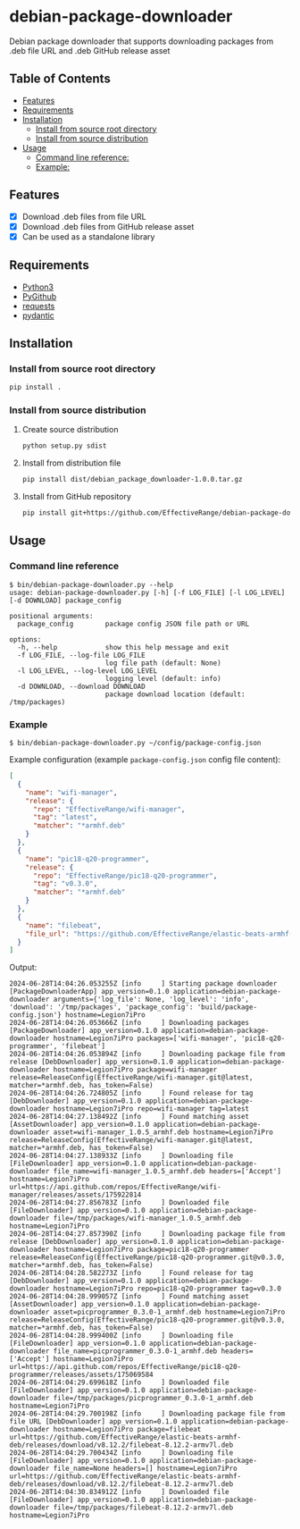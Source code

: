 # debian-package-downloader

Debian package downloader that supports downloading packages from  .deb file URL and .deb GitHub release asset

## Table of Contents

- [Features](#features)
- [Requirements](#requirements)
- [Installation](#installation)
  - [Install from source root directory](#install-from-source-root-directory)
  - [Install from source distribution](#install-from-source-distribution)
- [Usage](#usage)
  - [Command line reference:](#command-line-reference)
  - [Example:](#example)

## Features

- [x] Download .deb files from file URL
- [x] Download .deb files from GitHub release asset
- [x] Can be used as a standalone library

## Requirements

- [Python3](https://www.python.org/downloads/)
- [PyGithub](https://pygithub.readthedocs.io/en/latest/index.html)
- [requests](https://requests.readthedocs.io/en/latest/)
- [pydantic](https://docs.pydantic.dev/latest/#pydantic-examples)

## Installation

### Install from source root directory

```bash
pip install .
```

### Install from source distribution

1. Create source distribution
    ```bash
    python setup.py sdist
    ```

2. Install from distribution file
    ```bash
    pip install dist/debian_package_downloader-1.0.0.tar.gz
    ```

3. Install from GitHub repository
    ```bash
    pip install git+https://github.com/EffectiveRange/debian-package-downloader.git@latest
    ```

## Usage

### Command line reference

```commandline
$ bin/debian-package-downloader.py --help
usage: debian-package-downloader.py [-h] [-f LOG_FILE] [-l LOG_LEVEL] [-d DOWNLOAD] package_config

positional arguments:
  package_config        package config JSON file path or URL

options:
  -h, --help            show this help message and exit
  -f LOG_FILE, --log-file LOG_FILE
                        log file path (default: None)
  -l LOG_LEVEL, --log-level LOG_LEVEL
                        logging level (default: info)
  -d DOWNLOAD, --download DOWNLOAD
                        package download location (default: /tmp/packages)
```

### Example

```commandline
$ bin/debian-package-downloader.py ~/config/package-config.json
```

Example configuration (example `package-config.json` config file content):

```json
[
  {
    "name": "wifi-manager",
    "release": {
      "repo": "EffectiveRange/wifi-manager",
      "tag": "latest",
      "matcher": "*armhf.deb"
    }
  },
  {
    "name": "pic18-q20-programmer",
    "release": {
      "repo": "EffectiveRange/pic18-q20-programmer",
      "tag": "v0.3.0",
      "matcher": "*armhf.deb"
    }
  },
  {
    "name": "filebeat",
    "file_url": "https://github.com/EffectiveRange/elastic-beats-armhf-deb/releases/download/v8.12.2/filebeat-8.12.2-armv7l.deb"
  }
]
```

Output:

```commandline
2024-06-28T14:04:26.053255Z [info     ] Starting package downloader    [PackageDownloaderApp] app_version=0.1.0 application=debian-package-downloader arguments={'log_file': None, 'log_level': 'info', 'download': '/tmp/packages', 'package_config': 'build/package-config.json'} hostname=Legion7iPro
2024-06-28T14:04:26.053666Z [info     ] Downloading packages           [PackageDownloader] app_version=0.1.0 application=debian-package-downloader hostname=Legion7iPro packages=['wifi-manager', 'pic18-q20-programmer', 'filebeat']
2024-06-28T14:04:26.053894Z [info     ] Downloading package file from release [DebDownloader] app_version=0.1.0 application=debian-package-downloader hostname=Legion7iPro package=wifi-manager release=ReleaseConfig(EffectiveRange/wifi-manager.git@latest, matcher=*armhf.deb, has_token=False)
2024-06-28T14:04:26.724805Z [info     ] Found release for tag          [DebDownloader] app_version=0.1.0 application=debian-package-downloader hostname=Legion7iPro repo=wifi-manager tag=latest
2024-06-28T14:04:27.138492Z [info     ] Found matching asset           [AssetDownloader] app_version=0.1.0 application=debian-package-downloader asset=wifi-manager_1.0.5_armhf.deb hostname=Legion7iPro release=ReleaseConfig(EffectiveRange/wifi-manager.git@latest, matcher=*armhf.deb, has_token=False)
2024-06-28T14:04:27.138933Z [info     ] Downloading file               [FileDownloader] app_version=0.1.0 application=debian-package-downloader file_name=wifi-manager_1.0.5_armhf.deb headers=['Accept'] hostname=Legion7iPro url=https://api.github.com/repos/EffectiveRange/wifi-manager/releases/assets/175922814
2024-06-28T14:04:27.856783Z [info     ] Downloaded file                [FileDownloader] app_version=0.1.0 application=debian-package-downloader file=/tmp/packages/wifi-manager_1.0.5_armhf.deb hostname=Legion7iPro
2024-06-28T14:04:27.857390Z [info     ] Downloading package file from release [DebDownloader] app_version=0.1.0 application=debian-package-downloader hostname=Legion7iPro package=pic18-q20-programmer release=ReleaseConfig(EffectiveRange/pic18-q20-programmer.git@v0.3.0, matcher=*armhf.deb, has_token=False)
2024-06-28T14:04:28.582273Z [info     ] Found release for tag          [DebDownloader] app_version=0.1.0 application=debian-package-downloader hostname=Legion7iPro repo=pic18-q20-programmer tag=v0.3.0
2024-06-28T14:04:28.999057Z [info     ] Found matching asset           [AssetDownloader] app_version=0.1.0 application=debian-package-downloader asset=picprogrammer_0.3.0-1_armhf.deb hostname=Legion7iPro release=ReleaseConfig(EffectiveRange/pic18-q20-programmer.git@v0.3.0, matcher=*armhf.deb, has_token=False)
2024-06-28T14:04:28.999400Z [info     ] Downloading file               [FileDownloader] app_version=0.1.0 application=debian-package-downloader file_name=picprogrammer_0.3.0-1_armhf.deb headers=['Accept'] hostname=Legion7iPro url=https://api.github.com/repos/EffectiveRange/pic18-q20-programmer/releases/assets/175069584
2024-06-28T14:04:29.699618Z [info     ] Downloaded file                [FileDownloader] app_version=0.1.0 application=debian-package-downloader file=/tmp/packages/picprogrammer_0.3.0-1_armhf.deb hostname=Legion7iPro
2024-06-28T14:04:29.700198Z [info     ] Downloading package file from file URL [DebDownloader] app_version=0.1.0 application=debian-package-downloader hostname=Legion7iPro package=filebeat url=https://github.com/EffectiveRange/elastic-beats-armhf-deb/releases/download/v8.12.2/filebeat-8.12.2-armv7l.deb
2024-06-28T14:04:29.700434Z [info     ] Downloading file               [FileDownloader] app_version=0.1.0 application=debian-package-downloader file_name=None headers=[] hostname=Legion7iPro url=https://github.com/EffectiveRange/elastic-beats-armhf-deb/releases/download/v8.12.2/filebeat-8.12.2-armv7l.deb
2024-06-28T14:04:30.834912Z [info     ] Downloaded file                [FileDownloader] app_version=0.1.0 application=debian-package-downloader file=/tmp/packages/filebeat-8.12.2-armv7l.deb hostname=Legion7iPro
```
